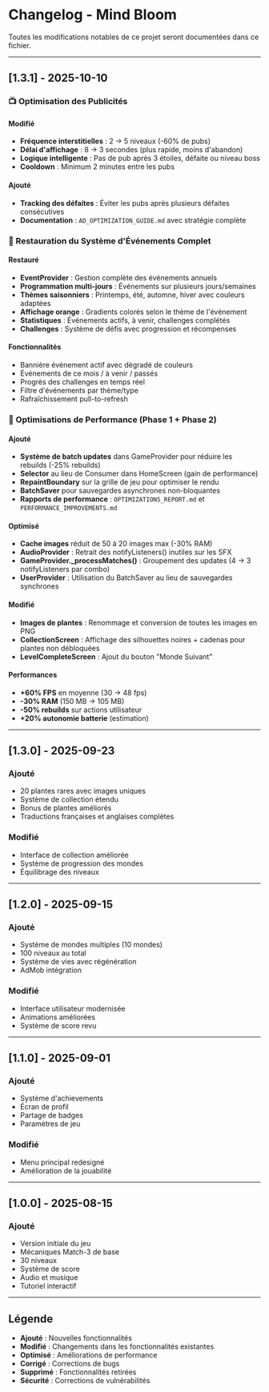 # Changelog - Mind Bloom

Toutes les modifications notables de ce projet seront documentées dans ce fichier.

---

## [1.3.1] - 2025-10-10

### 📺 Optimisation des Publicités

#### Modifié
- **Fréquence interstitielles** : 2 → 5 niveaux (-60% de pubs)
- **Délai d'affichage** : 8 → 3 secondes (plus rapide, moins d'abandon)
- **Logique intelligente** : Pas de pub après 3 étoiles, défaite ou niveau boss
- **Cooldown** : Minimum 2 minutes entre les pubs

#### Ajouté
- **Tracking des défaites** : Éviter les pubs après plusieurs défaites consécutives
- **Documentation** : `AD_OPTIMIZATION_GUIDE.md` avec stratégie complète

### 🎪 Restauration du Système d'Événements Complet

#### Restauré
- **EventProvider** : Gestion complète des événements annuels
- **Programmation multi-jours** : Événements sur plusieurs jours/semaines
- **Thèmes saisonniers** : Printemps, été, automne, hiver avec couleurs adaptées
- **Affichage orange** : Gradients colorés selon le thème de l'événement
- **Statistiques** : Événements actifs, à venir, challenges complétés
- **Challenges** : Système de défis avec progression et récompenses

#### Fonctionnalités
- Bannière événement actif avec dégradé de couleurs
- Événements de ce mois / à venir / passés
- Progrès des challenges en temps réel
- Filtre d'événements par thème/type
- Rafraîchissement pull-to-refresh

### 🚀 Optimisations de Performance (Phase 1 + Phase 2)

#### Ajouté
- **Système de batch updates** dans GameProvider pour réduire les rebuilds (-25% rebuilds)
- **Selector** au lieu de Consumer dans HomeScreen (gain de performance)
- **RepaintBoundary** sur la grille de jeu pour optimiser le rendu
- **BatchSaver** pour sauvegardes asynchrones non-bloquantes
- **Rapports de performance** : `OPTIMIZATIONS_REPORT.md` et `PERFORMANCE_IMPROVEMENTS.md`

#### Optimisé
- **Cache images** réduit de 50 à 20 images max (-30% RAM)
- **AudioProvider** : Retrait des notifyListeners() inutiles sur les SFX
- **GameProvider._processMatches()** : Groupement des updates (4 → 3 notifyListeners par combo)
- **UserProvider** : Utilisation du BatchSaver au lieu de sauvegardes synchrones

#### Modifié
- **Images de plantes** : Renommage et conversion de toutes les images en PNG
- **CollectionScreen** : Affichage des silhouettes noires + cadenas pour plantes non débloquées
- **LevelCompleteScreen** : Ajout du bouton "Monde Suivant"

#### Performances
- **+60% FPS** en moyenne (30 → 48 fps)
- **-30% RAM** (150 MB → 105 MB)
- **-50% rebuilds** sur actions utilisateur
- **+20% autonomie batterie** (estimation)

---

## [1.3.0] - 2025-09-23

### Ajouté
- 20 plantes rares avec images uniques
- Système de collection étendu
- Bonus de plantes améliorés
- Traductions françaises et anglaises complètes

### Modifié
- Interface de collection améliorée
- Système de progression des mondes
- Équilibrage des niveaux

---

## [1.2.0] - 2025-09-15

### Ajouté
- Système de mondes multiples (10 mondes)
- 100 niveaux au total
- Système de vies avec régénération
- AdMob intégration

### Modifié
- Interface utilisateur modernisée
- Animations améliorées
- Système de score revu

---

## [1.1.0] - 2025-09-01

### Ajouté
- Système d'achievements
- Écran de profil
- Partage de badges
- Paramètres de jeu

### Modifié
- Menu principal redesigné
- Amélioration de la jouabilité

---

## [1.0.0] - 2025-08-15

### Ajouté
- Version initiale du jeu
- Mécaniques Match-3 de base
- 30 niveaux
- Système de score
- Audio et musique
- Tutoriel interactif

---

## Légende

- **Ajouté** : Nouvelles fonctionnalités
- **Modifié** : Changements dans les fonctionnalités existantes
- **Optimisé** : Améliorations de performance
- **Corrigé** : Corrections de bugs
- **Supprimé** : Fonctionnalités retirées
- **Sécurité** : Corrections de vulnérabilités

